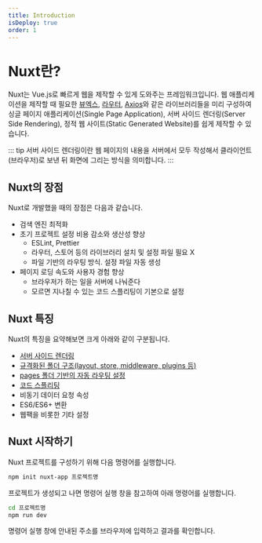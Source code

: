 ```yaml
---
title: Introduction
isDeploy: true
order: 1
---
```


# Nuxt란?

Nuxt는 Vue.js로 빠르게 웹을 제작할 수 있게 도와주는 프레임워크입니다. 웹 애플리케이션을 제작할 때 필요한 [뷰엑스](/vuex/concept.html), [라우터](/vue/router.html), [Axios](/vue/axios.html)와 같은 라이브러리들을 미리 구성하여 싱글 페이지 애플리케이션(Single Page Application), 서버 사이드 렌더링(Server Side Rendering), 정적 웹 사이트(Static Generated Website)를 쉽게 제작할 수 있습니다.

::: tip
서버 사이드 렌더링이란 웹 페이지의 내용을 서버에서 모두 작성해서 클라이언트(브라우저)로 보낸 뒤 화면에 그리는 방식을 의미합니다.
:::

## Nuxt의 장점

Nuxt로 개발했을 때의 장점은 다음과 같습니다.

- 검색 엔진 최적화
- 초기 프로젝트 설정 비용 감소와 생산성 향상
  - ESLint, Prettier
  - 라우터, 스토어 등의 라이브러리 설치 및 설정 파일 필요 X
  - 파일 기반의 라우팅 방식. 설정 파일 자동 생성
- 페이지 로딩 속도와 사용자 경험 향상
  - 브라우저가 하는 일을 서버에 나눠준다
  - 모르면 지나칠 수 있는 코드 스플리팅이 기본으로 설정

## Nuxt 특징

Nuxt의 특징을 요약해보면 크게 아래와 같이 구분됩니다.

<!-- TODO: 관련 글 완성 되면 아래와 같이 하나씩 링크 연결 -->
<!-- - [서버 사이드 렌더링](./ssr.md)
- [규격화된 폴더 구조(layout, store, middleware, plugins 등)](./folder-structure.md)
- [pages 폴더 기반의 자동 라우팅 설정](./automatic-routing.md)
- [코드 스플리팅](../advanced/code-splitting.md)
- [비동기 데이터 요청 속성](./data-fetching.md)
- ES6/ES6+ 변환
- 웹팩을 비롯한 기타 설정 -->

- [서버 사이드 렌더링](./ssr.md)
- [규격화된 폴더 구조(layout, store, middleware, plugins 등)](./folder-structure.md)
- [pages 폴더 기반의 자동 라우팅 설정](./automatic-routing.md)
- [코드 스플리팅](../advanced/code-splitting.md)
- 비동기 데이터 요청 속성
- ES6/ES6+ 변환
- 웹팩을 비롯한 기타 설정

## Nuxt 시작하기

Nuxt 프로젝트를 구성하기 위해 다음 명령어를 실행합니다.

```bash
npm init nuxt-app 프로젝트명
```

프로젝트가 생성되고 나면 명령어 실행 창을 참고하여 아래 명령어를 실행합니다.

```bash
cd 프로젝트명
npm run dev
```

명령어 실행 창에 안내된 주소를 브라우저에 입력하고 결과를 확인합니다.